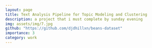 ```yaml
---
layout: page
title: Text Analysis Pipeline for Topic Modeling and Clustering
description: a project that i must complete by sunday evening
img: assets/img/7.jpg
github: "https://github.com/djdhillxn/beans-dataset"
importance: 3
category: work
---
```

